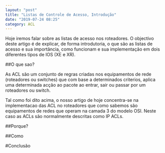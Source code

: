 ```yaml
---
layout: "post"
title: "Listas de Controle de Acesso, Introdução"
date: "2019-07-24 08:25"
category: ACL
---
```


Hoje iremos falar sobre as listas de acesso nos roteadores. O objectivo deste artigo é de explicar, de forma introdutoria, o que são as listas de acesso e sua importância, como funcionam e sua implementação em dois diferentes tipos de IOS (XE e XR).

##O que sao?

As ACL são um conjunto de regras criadas nos equipamentos de rede (roteadores ou switches) que com base a determinados criterios, aplica uma determinada acção ao pacote ao entrar, sair ou passar por um roteadores ou switch.

Tal como foi dito acima, o nosso artigo de hoje concentra-se na implementacao das ACL no roteadores que como sabemos são equipamentos de redes que operam na camada 3 do modelo OSI. Neste caso as ACLs são normalmente descritas como IP ACLs.


##Porque?

##Como

#Conclusão
